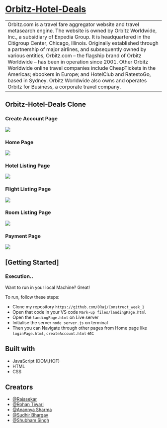 # [Orbitz-Hotel-Deals](https://github.com/0Raj/Construct_week_1)

<table>
<tr>
<td>
Orbitz.com is a travel fare aggregator website and travel metasearch engine. The website is owned by Orbitz Worldwide, Inc., a subsidiary of Expedia Group. It is headquartered in the Citigroup Center, Chicago, Illinois.
  Originally established through a partnership of major airlines, and subsequently owned by various entities, Orbitz.com – the flagship brand of Orbitz Worldwide – has been in operation since 2001. Other Orbitz Worldwide online travel companies include CheapTickets in the Americas; ebookers in Europe; and HotelClub and RatestoGo, based in Sydney. Orbitz Worldwide also owns and operates Orbitz for Business, a corporate travel company. 
</td>
</tr>
</table>

## Orbitz-Hotel-Deals Clone

### Create Account Page
![](https://github.com/0Raj/Construct_week_1/blob/1235d96fea121a6ca45dbd635fe8758c89bf7d75/Website%20Screen%20Shots/Create-an-account.png)

### Home Page
![](https://github.com/0Raj/Construct_week_1/blob/1235d96fea121a6ca45dbd635fe8758c89bf7d75/Website%20Screen%20Shots/homePage.png)

### Hotel Listing Page
![](https://github.com/0Raj/Construct_week_1/blob/1235d96fea121a6ca45dbd635fe8758c89bf7d75/Website%20Screen%20Shots/hotelList.png)

### Flight Listing Page
![](https://github.com/0Raj/Construct_week_1/blob/d0aa8e4e4d6f5390ad40537dae4f894f193c325a/Website%20Screen%20Shots/flights.png)

### Room Listing Page
![](https://github.com/0Raj/Construct_week_1/blob/d0aa8e4e4d6f5390ad40537dae4f894f193c325a/Website%20Screen%20Shots/roomList.png)

### Payment Page
![](https://github.com/0Raj/Construct_week_1/blob/d0aa8e4e4d6f5390ad40537dae4f894f193c325a/Website%20Screen%20Shots/Payment-Page.png)



## [Getting Started]

### Execution..
Want to run in your local Machine? Great!

To run, follow these steps:

- Clone my repository `https://github.com/0Raj/Construct_week_1`
- Open that code in your VS code `Mark-up files/landingPage.html`
- Open the `landingPage.html` on Live server
- Initialise the server `node server.js` on terminal
- Then you can Navigate through other pages from Home page like `loginPage.html`, `createAccount.html` etc


## Built with 
- JavaScript (DOM,HOF)
- HTML
- CSS

## Creators

- [@Rajasekar](https://github.com/0Raj)
- [@Rohan Tiwari](https://github.com/ROHAN3110)
- [@Anannya Sharma](https://github.com/Anannyasharma17)
- [@Sudhir Bhargav](https://github.com/sudhirbhargav)
- [@Shubham Singh](https://github.com/shubhfire)
